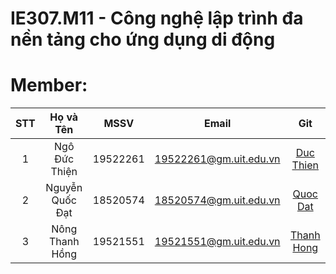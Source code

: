 # IE307.M11 - Công nghệ lập trình đa nền tảng cho ứng dụng di động
# Member:
| STT | Họ và Tên | MSSV | Email | Git |
|:-----:|:-----------:|:------:|:-------:|:-----:|
|  1  | Ngô Đức Thiện | 19522261 | 19522261@gm.uit.edu.vn | [Duc Thien](https://github.com/DucThien-19522261)|
|  2  | Nguyễn Quốc Đạt | 18520574 | 18520574@gm.uit.edu.vn | [Quoc Dat](https://github.com/soccerking2000)|
|  3  | Nông Thanh Hồng | 19521551 | 19521551@gm.uit.edu.vn | [Thanh Hong](https://github.com/nongthanhong/)|
